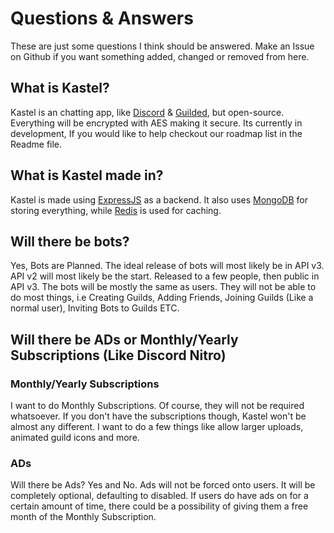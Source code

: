 # Questions & Answers
These are just some questions I think should be answered. Make an Issue on Github if you want something added, changed or removed from here.

## What is Kastel?

Kastel is an chatting app, like <a href="https://discord.com">Discord</a> & <a href="https://guilded.gg">Guilded</a>, but open-source. Everything will be encrypted with AES making it secure. Its currently in development, If you would like to help checkout our roadmap list in the Readme file.

## What is Kastel made in?

Kastel is made using <a href="https://expressjs.com">ExpressJS</a> as a backend. It also uses <a href="https://mongodb.com.com">MongoDB</a> for storing everything, while <a href="https://redis.io">Redis</a> is used for caching.

## Will there be bots?

Yes, Bots are Planned. The ideal release of bots will most likely be in API v3. API v2 will most likely be the start. Released to a few people, then public in API v3. The bots will be mostly the same as users. They will not be able to do most things, i.e Creating Guilds, Adding Friends, Joining Guilds (Like a normal user), Inviting Bots to Guilds ETC.

## Will there be ADs or Monthly/Yearly Subscriptions (Like Discord Nitro)

### Monthly/Yearly Subscriptions

I want to do Monthly Subscriptions. Of course, they will not be required whatsoever. If you don't have the subscriptions though, Kastel won't be almost any different. I want to do a few things like allow larger uploads, animated guild icons and more.

### ADs

Will there be Ads? Yes and No. Ads will not be forced onto users. It will be completely optional, defaulting to disabled. If users do have ads on for a certain amount of time, there could be a possibility of giving them a free month of the Monthly Subscription.